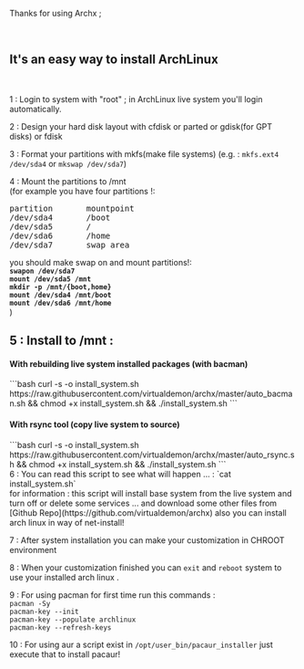 <p>Thanks for using Archx ;</p><br/>

<h2>It's an easy way to install ArchLinux </h2><br/>

1 : Login to system with "root" ; in ArchLinux live system you'll login automatically. <br/>

2 : Design your hard disk layout with cfdisk or parted or gdisk(for GPT disks) or fdisk<br/> 

3 : Format your partitions with mkfs(make file systems) (e.g. : `mkfs.ext4 /dev/sda4` or `mkswap /dev/sda7`) <br/>

4 : Mount the partitions to /mnt<br/> 
(for example you have four partitions !:<br/>
<pre>
partition       mountpoint
/dev/sda4       /boot
/dev/sda5       /
/dev/sda6       /home
/dev/sda7       swap area
</pre>
you should make swap on and mount partitions!:<br/>
<b>`swapon /dev/sda7`</b><br/>
<b>`mount /dev/sda5 /mnt`</b><br/>
<b>`mkdir -p /mnt/{boot,home}`</b><br/>
<b>`mount /dev/sda4 /mnt/boot`</b><br/>
<b>`mount /dev/sda6 /mnt/home`</b><br/>
)<br/>

<h2>5 : Install to /mnt :</h2>

<h4>With rebuilding live system installed packages (with bacman)</h4> 
```bash
curl -s -o install_system.sh https://raw.githubusercontent.com/virtualdemon/archx/master/auto_bacman.sh && chmod +x install_system.sh && ./install_system.sh
```  

<h4>With rsync tool (copy live system to source) </h4>
```bash
curl -s -o install_system.sh https://raw.githubusercontent.com/virtualdemon/archx/master/auto_rsync.sh && chmod +x install_system.sh && ./install_system.sh
```  
<br/>
6 : You can read this script to see what will happen ... : `cat install_system.sh`<br/>
for information : this script will install base system from the live system and turn off or delete some services ... and download some other files from [Github Repo](https://github.com/virtualdemon/archx) also you can install arch linux in way of net-install! <br/>

7 : After system installation you can make your customization in CHROOT environment <br/>

8 : When your customization finished you can `exit` and `reboot` system to use your installed arch linux .<br/>

9 : For using pacman for first time run this commands :<br/>
`pacman -Sy` <br/>
`pacman-key --init` <br/>
`pacman-key --populate archlinux`<br/>
`pacman-key --refresh-keys`<br/>

10 : For using aur a script exist in `/opt/user_bin/pacaur_installer` just execute that to install pacaur!

